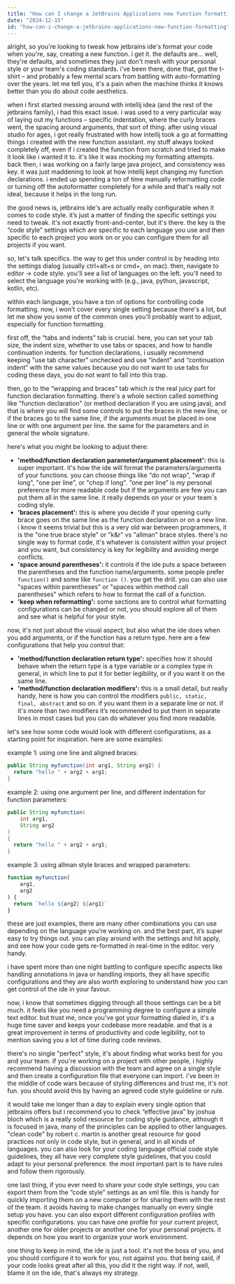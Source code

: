 ```yaml
---
title: "How can I change a JetBrains Applications new function formatting?"
date: "2024-12-15"
id: "how-can-i-change-a-jetbrains-applications-new-function-formatting"
---
```


alright, so you're looking to tweak how jetbrains ide's format your code when you're, say, creating a new function. i get it. the defaults are… well, they're defaults, and sometimes they just don't mesh with your personal style or your team's coding standards. i’ve been there, done that, got the t-shirt – and probably a few mental scars from battling with auto-formatting over the years. let me tell you, it's a pain when the machine thinks it knows better than you do about code aesthetics.

when i first started messing around with intellij idea (and the rest of the jetbrains family), i had this exact issue. i was used to a very particular way of laying out my functions – specific indentation, where the curly braces went, the spacing around arguments, that sort of thing. after using visual studio for ages, i got really frustrated with how intellij took a go at formatting things i created with the new function assistant. my stuff always looked completely off, even if i created the function from scratch and tried to make it look like i wanted it to. it's like it was mocking my formatting attempts. back then, i was working on a fairly large java project, and consistency was key. it was just maddening to look at how intellij kept changing my function declarations. i ended up spending a ton of time manually reformatting code or turning off the autoformatter completely for a while and that's really not ideal, because it helps in the long run.

the good news is, jetbrains ide's are actually really configurable when it comes to code style. it’s just a matter of finding the specific settings you need to tweak. it's not exactly front-and-center, but it's there. the key is the “code style” settings which are specific to each language you use and then specific to each project you work on or you can configure them for all projects if you want.

so, let's talk specifics. the way to get this under control is by heading into the settings dialog (usually ctrl+alt+s or cmd+, on mac). then, navigate to editor -> code style. you'll see a list of languages on the left. you'll need to select the language you're working with (e.g., java, python, javascript, kotlin, etc).

within each language, you have a ton of options for controlling code formatting. now, i won't cover every single setting because there's a lot, but let me show you some of the common ones you'll probably want to adjust, especially for function formatting.

first off, the “tabs and indents” tab is crucial. here, you can set your tab size, the indent size, whether to use tabs or spaces, and how to handle continuation indents. for function declarations, i usually recommend keeping "use tab character" unchecked and use “indent” and “continuation indent” with the same values because you do not want to use tabs for coding these days, you do not want to fall into this trap.

then, go to the “wrapping and braces” tab which is the real juicy part for function declaration formatting. there's a whole section called something like "function declaration" (or method declaration if you are using java), and that is where you will find some controls to put the braces in the new line, or if the braces go to the same line, if the arguments must be placed in one line or with one argument per line. the same for the parameters and in general the whole signature.

here's what you might be looking to adjust there:

*   **'method/function declaration parameter/argument placement':** this is super important. it's how the ide will format the parameters/arguments of your functions. you can choose things like "do not wrap", "wrap if long", "one per line", or "chop if long". “one per line” is my personal preference for more readable code but if the arguments are few you can put them all in the same line. it really depends on your or your team´s coding style.
*   **'braces placement':** this is where you decide if your opening curly brace goes on the same line as the function declaration or on a new line. i know it seems trivial but this is a very old war between programmers, it is the "one true brace style" or "k&r" vs "allman" brace styles. there's no single way to format code, it's whatever is consistent within your project and you want, but consistency is key for legibility and avoiding merge conflicts.
*   **'space around parentheses':** it controls if the ide puts a space between the parentheses and the function name/arguments. some people prefer `function()` and some like `function ()`. you get the drill. you can also use "spaces within parentheses" or "spaces within method call parentheses" which refers to how to format the call of a function.
*   **'keep when reformatting':** some sections are to control what formatting configurations can be changed or not, you should explore all of them and see what is helpful for your style.

now, it's not just about the visual aspect, but also what the ide does when you add arguments, or if the function has a return type. here are a few configurations that help you control that:

*   **'method/function declaration return type':** specifies how it should behave when the return type is a type variable or a complex type in general, in which line to put it for better legibility, or if you want it on the same line.
*   **'method/function declaration modifiers':** this is a small detail, but really handy, here is how you can control the modifiers `public, static, final, abstract` and so on. if you want them in a separate line or not. if it's more than two modifiers it’s recommended to put them in separate lines in most cases but you can do whatever you find more readable.

let's see how some code would look with different configurations, as a starting point for inspiration. here are some examples:

example 1: using one line and aligned braces:

```java
public String myfunction(int arg1, String arg2) {
  return "hello " + arg2 + arg1;
}
```

example 2: using one argument per line, and different indentation for function parameters:

```java
public String myfunction(
    int arg1,
    String arg2
)
{
  return "hello " + arg2 + arg1;
}
```

example 3: using allman style braces and wrapped parameters:

```javascript
function myfunction(
    arg1, 
    arg2
) {
  return `hello ${arg2} ${arg1}`
}
```

these are just examples, there are many other combinations you can use depending on the language you're working on. and the best part, it’s super easy to try things out. you can play around with the settings and hit apply, and see how your code gets re-formatted in real-time in the editor. very handy.

i have spent more than one night battling to configure specific aspects like handling annotations in java or handling imports, they all have specific configurations and they are also worth exploring to understand how you can get control of the ide in your favour.

now, i know that sometimes digging through all those settings can be a bit much. it feels like you need a programming degree to configure a simple text editor. but trust me, once you've got your formatting dialed in, it's a huge time saver and keeps your codebase more readable. and that is a great improvement in terms of productivity and code legibility, not to mention saving you a lot of time during code reviews.

there's no single "perfect" style, it's about finding what works best for you and your team. if you're working on a project with other people, i highly recommend having a discussion with the team and agree on a single style and then create a configuration file that everyone can import. i've been in the middle of code wars because of styling differences and trust me, it's not fun. you should avoid this by having an agreed code style guideline or rule.

it would take me longer than a day to explain every single option that jetbrains offers but i recommend you to check “effective java” by joshua bloch which is a really solid resource for coding style guidance, although it is focused in java, many of the principles can be applied to other languages. "clean code" by robert c. martin is another great resource for good practices not only in code style, but in general, and in all kinds of languages. you can also look for your coding language official code style guidelines, they all have very complete style guidelines, that you could adapt to your personal preference. the most important part is to have rules and follow them rigorously.

one last thing, if you ever need to share your code style settings, you can export them from the “code style” settings as an xml file. this is handy for quickly importing them on a new computer or for sharing them with the rest of the team. it avoids having to make changes manually on every single setup you have. you can also export different configuration profiles with specific configurations. you can have one profile for your current project, another one for older projects or another one for your personal projects. it depends on how you want to organize your work environment.

one thing to keep in mind, the ide is just a tool. it's not the boss of you, and you should configure it to work for you, not against you. that being said, if your code looks great after all this, you did it the right way. if not, well, blame it on the ide, that's always my strategy.
